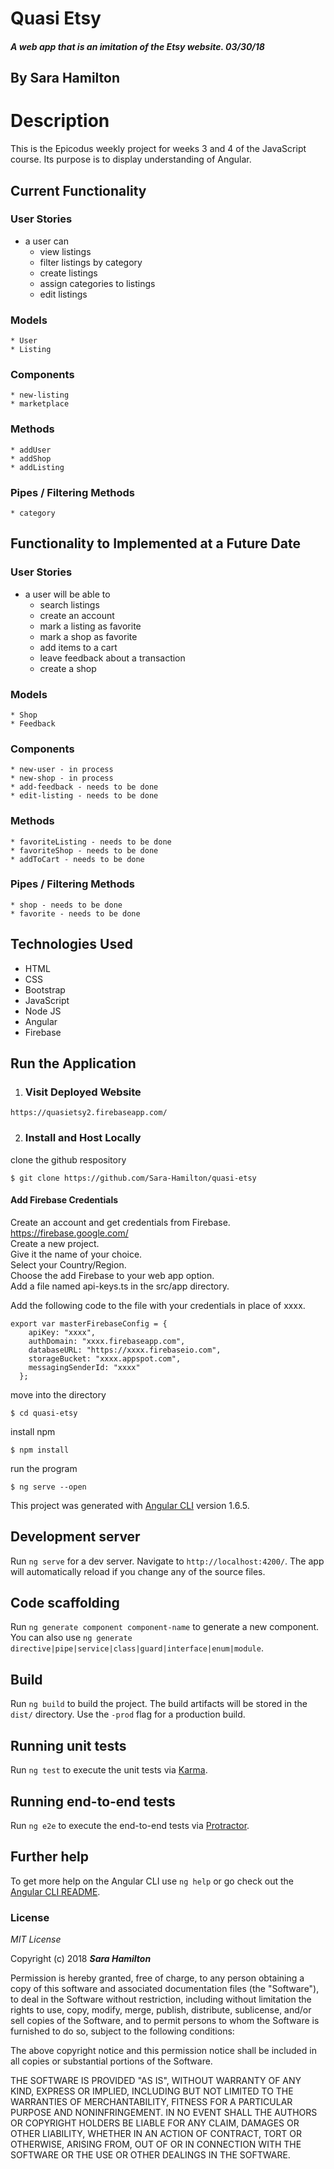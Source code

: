 # Quasi Etsy

##### A web app that is an imitation of the Etsy website.  03/30/18

## By Sara Hamilton

# Description
This is the Epicodus weekly project for weeks 3 and 4 of the JavaScript course.  Its purpose is to display understanding of Angular.  

## Current Functionality
  ### User Stories
  * a user can
    * view listings
    * filter listings by category
    * create listings
    * assign categories to listings
    * edit listings

  ### Models
    * User
    * Listing

  ### Components
    * new-listing
    * marketplace

  ### Methods
    * addUser
    * addShop
    * addListing

  ### Pipes / Filtering Methods
    * category

## Functionality to Implemented at a Future Date
  ### User Stories
  * a user will be able to
    * search listings
    * create an account
    * mark a listing as favorite
    * mark a shop as favorite
    * add items to a cart
    * leave feedback about a transaction
    * create a shop

  ### Models
    * Shop
    * Feedback

  ### Components
    * new-user - in process
    * new-shop - in process
    * add-feedback - needs to be done
    * edit-listing - needs to be done

  ### Methods
    * favoriteListing - needs to be done
    * favoriteShop - needs to be done
    * addToCart - needs to be done

  ### Pipes / Filtering Methods
    * shop - needs to be done
    * favorite - needs to be done


## Technologies Used
* HTML
* CSS
* Bootstrap
* JavaScript
* Node JS
* Angular
* Firebase

## Run the Application  

1. ### Visit Deployed Website
```
https://quasietsy2.firebaseapp.com/
```

2. ### Install and Host Locally

  clone the github respository
  ```
  $ git clone https://github.com/Sara-Hamilton/quasi-etsy
  ```
  #### Add Firebase Credentials
  Create an account and get credentials from Firebase. https://firebase.google.com/   
  Create a new project.  
  Give it the name of your choice.  
  Select your Country/Region.  
  Choose the add Firebase to your web app option.  
  Add a file named api-keys.ts in the src/app directory.  

  Add the following code to the file with your credentials in place of xxxx.
  ```
  export var masterFirebaseConfig = {
      apiKey: "xxxx",
      authDomain: "xxxx.firebaseapp.com",
      databaseURL: "https://xxxx.firebaseio.com",
      storageBucket: "xxxx.appspot.com",
      messagingSenderId: "xxxx"
    };
  ```
  move into the directory
  ```
  $ cd quasi-etsy
  ```
  install npm
  ```
  $ npm install
  ```
  run the program
  ```
  $ ng serve --open
  ```

This project was generated with [Angular CLI](https://github.com/angular/angular-cli) version 1.6.5.

## Development server

Run `ng serve` for a dev server. Navigate to `http://localhost:4200/`. The app will automatically reload if you change any of the source files.

## Code scaffolding

Run `ng generate component component-name` to generate a new component. You can also use `ng generate directive|pipe|service|class|guard|interface|enum|module`.

## Build

Run `ng build` to build the project. The build artifacts will be stored in the `dist/` directory. Use the `-prod` flag for a production build.

## Running unit tests

Run `ng test` to execute the unit tests via [Karma](https://karma-runner.github.io).

## Running end-to-end tests

Run `ng e2e` to execute the end-to-end tests via [Protractor](http://www.protractortest.org/).

## Further help

To get more help on the Angular CLI use `ng help` or go check out the [Angular CLI README](https://github.com/angular/angular-cli/blob/master/README.md).

### License

*MIT License*

Copyright (c) 2018 **_Sara Hamilton_**

Permission is hereby granted, free of charge, to any person obtaining a copy
of this software and associated documentation files (the "Software"), to deal
in the Software without restriction, including without limitation the rights
to use, copy, modify, merge, publish, distribute, sublicense, and/or sell
copies of the Software, and to permit persons to whom the Software is
furnished to do so, subject to the following conditions:

The above copyright notice and this permission notice shall be included in all
copies or substantial portions of the Software.

THE SOFTWARE IS PROVIDED "AS IS", WITHOUT WARRANTY OF ANY KIND, EXPRESS OR
IMPLIED, INCLUDING BUT NOT LIMITED TO THE WARRANTIES OF MERCHANTABILITY,
FITNESS FOR A PARTICULAR PURPOSE AND NONINFRINGEMENT. IN NO EVENT SHALL THE
AUTHORS OR COPYRIGHT HOLDERS BE LIABLE FOR ANY CLAIM, DAMAGES OR OTHER
LIABILITY, WHETHER IN AN ACTION OF CONTRACT, TORT OR OTHERWISE, ARISING FROM,
OUT OF OR IN CONNECTION WITH THE SOFTWARE OR THE USE OR OTHER DEALINGS IN THE
SOFTWARE.
